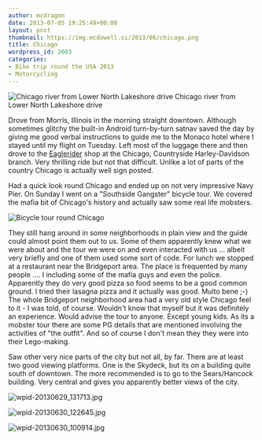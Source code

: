 ```yaml
---
author: mcdragon
date: 2013-07-05 19:25:49+00:00
layout: post
thumbnail: https://img.mcdowell.si/2013/06/chicago.png
title: Chicago
wordpress_id: 2603
categories:
- Bike trip round the USA 2013
- Motorcycling
---
```


![Chicago river from Lower North Lakeshore drive](https://img.mcdowell.si/2013/06/Chicago_1-1.jpg) 
Chicago river from Lower North Lakeshore drive

Drove from Morris, Illinois in the morning straight downtown. Although sometimes glitchy the built-in Android turn-by-turn satnav saved the day by giving me good verbal instructions to guide me to the Monaco hotel where I stayed until my flight on Tuesday. Left most of the luggage there and then drove to the [Eaglerider](https://www.eaglerider.com/) shop at the Chicago, Countryside Harley-Davidson branch. Very thrilling ride but not that difficult. Unlike a lot of parts of the country Chicago is actually well sign posted.

Had a quick look round Chicago and ended up on not very impressive Navy Pier. On Sunday I went on a "Southside Gangster" bicycle tour. We covered the mafia bit of Chicago's history and actually saw some real life mobsters.

![Bicycle tour round Chicago](https://img.mcdowell.si/2013/06/wpid-20130630_100908-1.jpg)

They still hang around in some neighborhoods in plain view and the guide could almost point them out to us. Some of them apparently knew what we were about and the tour we were on and even interacted with us ... albeit very briefly and one of them used some sort of code.
For lunch we stopped at a restaurant near the Bridgeport area. The place is frequented by many people .... I including some of the mafia guys and even the police. Apparently they do very good pizza so food seems to be a good common ground. I tried their lasagna pizza and it actually was good. Multo bene ;-)
The whole Bridgeport neighborhood area had a very old style Chicago feel to it - I was told, of course. Wouldn't know that myself but it was definitely an experience. Would advise the tour to anyone. Except young kids. As its a mobster tour there are some PG details that are mentioned involving the activities of "the outfit". And so of course I don't mean they they were into their Lego-making.

Saw other very nice parts of the city but not all, by far. There are at least two good viewing platforms. One is the Skydeck, but its on a building quite south of downtown. The more recommended is to go to the Sears/Hancock building. Very central and gives you apparently better views of the city.

![wpid-20130629_131713.jpg](https://img.mcdowell.si/2013/06/wpid-20130629_131713-1.jpg)

![wpid-20130630_122645.jpg](https://img.mcdowell.si/2013/06/wpid-20130630_122645-1.jpg)

![wpid-20130630_100914.jpg](https://img.mcdowell.si/2013/07/wpid-20130630_100914-1.jpg)


